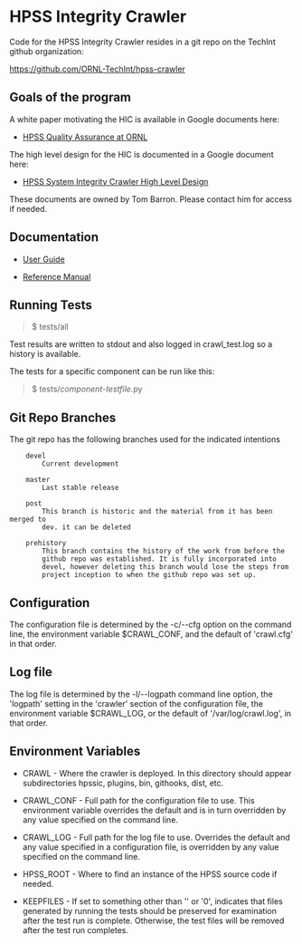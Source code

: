 <head><title>HPSSIC README</title></head>

# HPSS Integrity Crawler

Code for the HPSS Integrity Crawler resides in a git repo on the TechInt github
organization:

   https://github.com/ORNL-TechInt/hpss-crawler

## Goals of the program

A white paper motivating the HIC is available in Google documents here:

* [HPSS Quality Assurance at ORNL](http://tinyurl.com/n2xlof3)

The high level design for the HIC is documented in a Google document here:

* [HPSS System Integrity Crawler High Level Design](http://tinyurl.com/n5b4cxy)

These documents are owned by Tom Barron. Please contact him for access if
needed.

## Documentation

* [User Guide](http://users.nccs.gov/~tpb/hpssic/UserGuide.html)

* [Reference Manual](http://users.nccs.gov/~tpb/hpssic/ReferenceManual.html)

## Running Tests

> $ tests/all

Test results are written to stdout and also logged in crawl_test.log so a
history is available.

The tests for a specific component can be run like this:

> $ tests/_component-testfile_.py

## Git Repo Branches

The git repo has the following branches used for the indicated intentions

        devel
            Current development

        master
            Last stable release

        post
            This branch is historic and the material from it has been merged to
            dev. it can be deleted

        prehistory
            This branch contains the history of the work from before the
            github repo was established. It is fully incorporated into
            devel, however deleting this branch would lose the steps from
            project inception to when the github repo was set up.


## Configuration

The configuration file is determined by the -c/--cfg option on the command line,
the environment variable $CRAWL_CONF, and the default of 'crawl.cfg' in that
order.


## Log file

The log file is determined by the -l/--logpath command line option, the
'logpath' setting in the 'crawler' section of the configuration file, the
environment variable $CRAWL_LOG, or the default of '/var/log/crawl.log', in that
order.


## Environment Variables

  * CRAWL - Where the crawler is deployed. In this directory should
    appear subdirectories hpssic, plugins, bin, githooks, dist, etc.

  * CRAWL_CONF - Full path for the configuration file to use. This
    environment variable overrides the default and is in turn
    overridden by any value specified on the command line.

  * CRAWL_LOG - Full path for the log file to use. Overrides the
    default and any value specified in a configuration file, is
    overridden by any value specified on the command line.

  * HPSS_ROOT - Where to find an instance of the HPSS source code if
    needed.

  * KEEPFILES - If set to something other than '' or '0', indicates
    that files generated by running the tests should be preserved for
    examination after the test run is complete. Otherwise, the test
    files will be removed after the test run completes.

